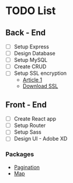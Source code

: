 # TODO List

## Back - End

- [ ] Setup Express
- [ ] Design Database
- [ ] Setup MySQL
- [ ] Create CRUD
- [ ] Setup SSL encryption
  * [Article 1](https://hackernoon.com/set-up-ssl-in-nodejs-and-express-using-openssl-f2529eab5bb)
  * [Download SSL](https://www.openssl.org/source/)

## Front - End

- [ ] Create React app
- [ ] Setup Router
- [ ] Setup Sass
- [ ] Design UI - Adobe XD

### Packages

* [Pagination](https://www.npmjs.com/package/react-paginate)
* [Map](https://react-leaflet.js.org/)